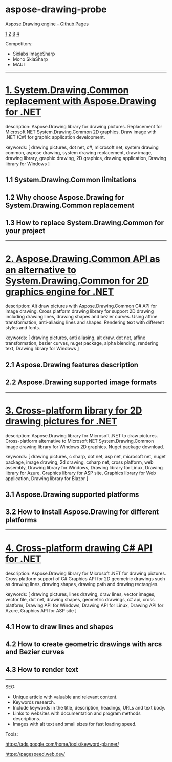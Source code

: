 # aspose-drawing-probe

[Aspose Drawing engine - Github Pages](https://aspose-drawing.github.io/aspose-drawing-probe/)

[1](https://aspose-drawing.github.io/aspose-drawing-probe/system_drawing_replacement_with_aspose)
[2](https://aspose-drawing.github.io/aspose-drawing-probe/alternative_to_system_drawing_with_aspose)
[3](https://aspose-drawing.github.io/aspose-drawing-probe/cross_platform_graphics_for_cs_net)
[4](https://aspose-drawing.github.io/aspose-drawing-probe/cross_platform_drawing_api_cs_net)

Competitors:

- Sixlabs ImageSharp
- Mono SkiaSharp
- MAUI

---

# [1. System.Drawing.Common replacement with Aspose.Drawing for .NET](./system_drawing_replacement_with_aspose.md)

description: Aspose.Drawing library for drawing pictures. Replacement for Microsoft NET System.Drawing.Common 2D graphics. Draw image with .NET (C#) for graphic application development.

keywords: [
drawing pictures,
dot net,
c#,
microsoft net,
system drawing common,
aspose drawing,
system drawing replacement,
draw image,
drawing library,
graphic drawing,
2D graphics,
drawing application,
Drawing library for Windows
]

## 1.1 System.Drawing.Common limitations

## 1.2 Why choose Aspose.Drawing for System.Drawing.Common replacement

## 1.3 How to replace System.Drawing.Common for your project

---


# [2. Aspose.Drawing.Common API as an alternative to System.Drawing.Common for 2D graphics engine for .NET](./alternative_to_system_drawing_with_aspose.md)

description: Alt draw pictures with Aspose.Drawing.Common C# API for image drawing. Cross platform drawing library for support 2D drawing including drawing lines, drawing shapes and bezier curves. Using affine transformation, anti-aliasing lines and shapes. Rendering text with different styles and fonts.

keywords: [
drawing pictures,
anti aliasing,
alt draw,
dot net,
affine transformation,
bezier curves,
nuget package,
alpha blending,
rendering text,
Drawing library for Windows
]

## 2.1 Aspose.Drawing features description

## 2.2 Aspose.Drawing supported image formats

---


# [3. Cross-platform library for 2D drawing pictures for .NET](./cross_platform_graphics_for_cs_net.md)

description: Aspose.Drawing library for Microsoft .NET to draw pictures. Cross-platform alternative to Microsoft NET System.Drawing.Common image drawing library for Windows 2D graphics. Nuget package download.

keywords: [
drawing pictures,
c sharp,
dot net,
asp net,
microsoft net,
nuget package,
image drawing,
2d drawing,
csharp net,
cross platform,
web assembly,
Drawing library for Windows,
Drawing library for Linux,
Drawing library for Azure,
Graphics library for ASP site,
Graphics library for Web application,
Drawing library for Blazor
]

## 3.1 Aspose.Drawing supported platforms

## 3.2 How to install Aspose.Drawing for different platforms

---


# [4. Cross-platform drawing C# API for .NET](./cross_platform_drawing_api_cs_net.md)

description: Aspose.Drawing library for Microsoft .NET for drawing pictures. Cross platform support of C# Graphics API for 2D geometric drawings such as drawing lines, drawing shapes, drawing path and drawing rectangles.

keywords: [
drawing pictures,
lines drawing,
draw lines,
vector images,
vector file,
dot net,
drawing shapes,
geometric drawings,
c# api,
cross platform,
Drawing API for Windows,
Drawing API for Linux,
Drawing API for Azure,
Graphics API for ASP site
]

## 4.1 How to draw lines and shapes

## 4.2 How to create geometric drawings with arcs and Bezier curves

## 4.3 How to render text

---

SEO:

- Unique article with valuable and relevant content.
- Keywords research.
- Include keywords in the title, description, headings, URLs and text body.
- Links to websites with documentation and program methods descriptions.
- Images with alt text and small sizes for fast loading speed.

Tools:

https://ads.google.com/home/tools/keyword-planner/

https://pagespeed.web.dev/
